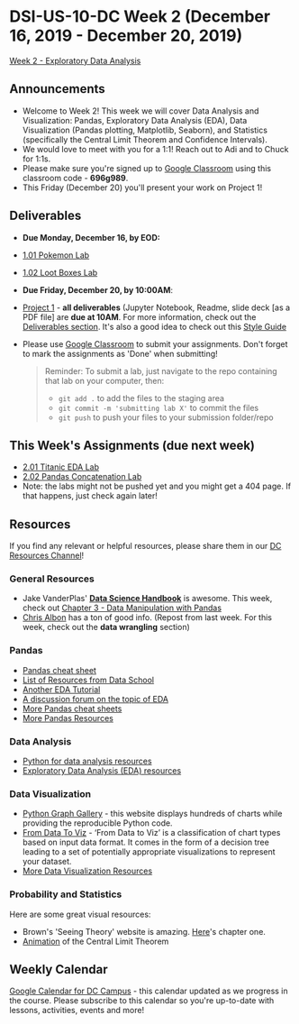 # DSI-US-10-DC Week 2 (December 16, 2019 - December 20, 2019)

[Week 2 - Exploratory Data Analysis](https://git.generalassemb.ly/DSI-US-10/course-info#week-2---exploratory-data-analysis-december-16---december-20)

## Announcements

-   Welcome to Week 2! This week we will cover Data Analysis and Visualization: Pandas, Exploratory Data Analysis (EDA), Data Visualization (Pandas plotting, Matplotlib, Seaborn), and Statistics (specifically the Central Limit Theorem and Confidence Intervals).
-   We would love to meet with you for a 1:1! Reach out to Adi and to Chuck for 1:1s.
-   Please make sure you're signed up to [Google Classroom](https://classroom.google.com/) using this classroom code - **696g989**.
-   This Friday (December 20) you'll present your work on Project 1!

## Deliverables

-   **Due Monday, December 16, by EOD:**
  -   [1.01 Pokemon Lab](https://git.generalassemb.ly/DSI-US-10/1.01-lab-pokemon)
  -   [1.02 Loot Boxes Lab](https://git.generalassemb.ly/DSI-US-10/1.02-lab-loot-boxes)  


-   **Due Friday, December 20, by 10:00AM**:
  -   [Project 1](https://git.generalassemb.ly/DSI-US-10/project_1) - **all deliverables** (Jupyter Notebook, Readme, slide deck [as a PDF file] are **due at 10AM**. For more information, check out the [Deliverables section](https://git.generalassemb.ly/DSI-US-9/project_1). It's also a good idea to check out this [Style Guide](https://git.generalassemb.ly/DSI-US-9/project_1#style-guide-and-suggested-resources)


-   Please use [Google Classroom](https://classroom.google.com) to submit your assignments. Don't forget to mark the assignments as 'Done' when submitting!

    > Reminder: To submit a lab, just navigate to the repo containing that lab on your computer, then:
    >
    > -   `git add .` to add the files to the staging area
    > -   `git commit -m 'submitting lab X'` to commit the files
    > -   `git push` to push your files to your submission folder/repo

## This Week's Assignments (due next week)

-   [2.01 Titanic EDA Lab](https://git.generalassemb.ly/DSI-US-10/2.01-lab-pandas-titanic)
-   [2.02 Pandas Concatenation Lab](https://git.generalassemb.ly/DSI-US-10/2.02-lab-pandas-concat)
-   Note: the labs might not be pushed yet and you might get a 404 page. If that happens, just check again later!

## Resources

If you find any relevant or helpful resources, please share them in our [DC Resources Channel](https://app.slack.com/client/T0351JZQ0/CQME38U82)!

### General Resources

-   Jake VanderPlas' [**Data Science Handbook**](https://jakevdp.github.io/PythonDataScienceHandbook/) is awesome. This week, check out [Chapter 3 - Data Manipulation with Pandas](https://jakevdp.github.io/PythonDataScienceHandbook/#3.-Data-Manipulation-with-Pandas)
-   [Chris Albon](https://chrisalbon.com/#python) has a ton of good info. (Repost from last week. For this week, check out the **data wrangling** section)

### Pandas

-   [Pandas cheat sheet](https://pandas.pydata.org/Pandas_Cheat_Sheet.pdf)
-   [List of Resources from Data School](http://www.dataschool.io/best-python-pandas-resources/)
-   [Another EDA Tutorial](https://www.datacamp.com/community/tutorials/exploratory-data-analysis-python#gs.T3TSKbk)
-   [A discussion forum on the topic of EDA](https://www.kaggle.com/general/12796)
-   [More Pandas cheat sheets](https://git.generalassemb.ly/AdiBro/Resources/tree/master/Cheat-Sheets#pandas)
-   [More Pandas Resources](https://git.generalassemb.ly/AdiBro/Resources/blob/master/Data-Analysis.md#pandas)

### Data Analysis

-   [Python for data analysis resources](https://git.generalassemb.ly/AdiBro/Resources/blob/master/Data-Analysis.md#python-for-data-analysis)
-   [Exploratory Data Analysis (EDA) resources](https://git.generalassemb.ly/AdiBro/Resources/blob/master/Data-Analysis.md#exploratory-data-analysis)

### Data Visualization

-   [Python Graph Gallery](https://python-graph-gallery.com) - this website displays hundreds of charts while providing the reproducible Python code.
-   [From Data To Viz](https://www.data-to-viz.com) - ‘From Data to Viz’ is a classification of chart types based on input data format. It comes in the form of a decision tree leading to a set of potentially appropriate visualizations to represent your dataset.
-   [More Data Visualization Resources](https://git.generalassemb.ly/AdiBro/Resources/blob/master/Data-Visualization.md)

### Probability and Statistics

Here are some great visual resources:

-   Brown's 'Seeing Theory' website is amazing. [Here](http://students.brown.edu/seeing-theory/basic-probability/index.html)'s chapter one.
-   [Animation](http://blog.vctr.me/posts/central-limit-theorem.html) of the Central Limit Theorem

## Weekly Calendar

[Google Calendar for DC Campus](https://calendar.google.com/calendar?cid=Z2VuZXJhbGFzc2VtYi5seV9jbGFzc3Jvb21jNjIzY2NhNkBncm91cC5jYWxlbmRhci5nb29nbGUuY29t) - this calendar updated as we progress in the course. Please subscribe to this calendar so you're up-to-date with lessons, activities, events and more!
